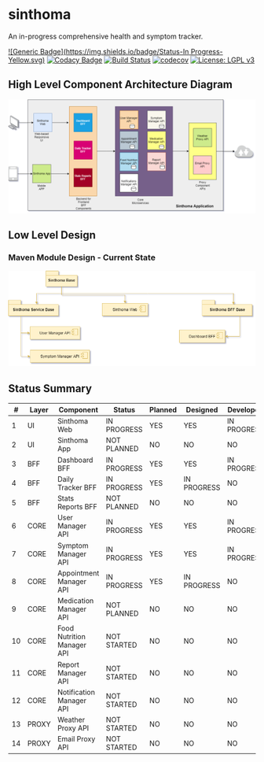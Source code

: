 # sinthoma
An in-progress comprehensive health and symptom tracker.

[![Generic Badge](https://img.shields.io/badge/Status-In Progress-Yellow.svg)](https://shields.io/)
[![Codacy Badge](https://api.codacy.com/project/badge/Grade/f1cf31c9a98e4e07a1483ce861537d05)](https://app.codacy.com/app/shishir.insane/sinthoma?utm_source=github.com&utm_medium=referral&utm_content=shishir-insane/sinthoma&utm_campaign=Badge_Grade_Settings)
[![Build Status](https://travis-ci.com/shishir-insane/sinthoma.svg?branch=master)](https://travis-ci.com/shishir-insane/sinthoma)
[![codecov](https://codecov.io/gh/shishir-insane/sinthoma/branch/master/graph/badge.svg)](https://codecov.io/gh/shishir-insane/sinthoma)
[![License: LGPL v3](https://img.shields.io/badge/License-LGPL%20v3-blue.svg)](https://www.gnu.org/licenses/lgpl-3.0)

## High Level Component Architecture Diagram

![Sinthoma Components](docs/assets/images/Sinthoma-UML.png)


## Low Level Design


### Maven Module Design - Current State

![Sinthoma Maven Modules](docs/assets/images/Sinthoma-Maven-Modules.png)


## Status Summary

| #  | Layer | Component                  | Status      | Planned | Designed    | Developed   | Tested | Released |
|----|-------|----------------------------|-------------|---------|-------------|-------------|--------|----------|
| 1  | UI    | Sinthoma Web               | IN PROGRESS | YES     | YES         | IN PROGRESS | NO     | NO       |
| 2  | UI    | Sinthoma App               | NOT PLANNED | NO      | NO          | NO          | NO     | NO       |
| 3  | BFF   | Dashboard BFF              | IN PROGRESS | YES     | YES         | IN PROGRESS | NO     | NO       |
| 4  | BFF   | Daily Tracker BFF          | IN PROGRESS | YES     | IN PROGRESS | NO          | NO     | NO       |
| 5  | BFF   | Stats Reports BFF          | NOT PLANNED | NO      | NO          | NO          | NO     | NO       |
| 6  | CORE  | User Manager API           | IN PROGRESS | YES     | YES         | IN PROGRESS | NO     | NO       |
| 7  | CORE  | Symptom Manager API        | IN PROGRESS | YES     | YES         | IN PROGRESS | NO     | NO       |
| 8  | CORE  | Appointment Manager API    | IN PROGRESS | YES     | IN PROGRESS | NO          | NO     | NO       |
| 9  | CORE  | Medication Manager API     | NOT PLANNED | NO      | NO          | NO          | NO     | NO       |
| 10 | CORE  | Food Nutrition Manager API | NOT STARTED | NO      | NO          | NO          | NO     | NO       |
| 11 | CORE  | Report Manager API         | NOT STARTED | NO      | NO          | NO          | NO     | NO       |
| 12 | CORE  | Notification Manager API   | NOT STARTED | NO      | NO          | NO          | NO     | NO       |
| 13 | PROXY | Weather Proxy API          | NOT STARTED | NO      | NO          | NO          | NO     | NO       |
| 14 | PROXY | Email Proxy API            | NOT STARTED | NO      | NO          | NO          | NO     | NO       |

